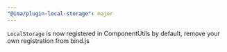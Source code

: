 ```yaml
---
"@ima/plugin-local-storage": major
---
```


`LocalStorage` is now registered in ComponentUtils by default, remove your own registration from bind.js

